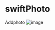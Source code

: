 # swiftPhoto
Addphoto
![image](http://h.picphotos.baidu.com/album/s%3D740%3Bq%3D90/sign=0c2e9f11ffdcd100c99cfa2542b0362d/472309f79052982245e70cdfd0ca7bcb0b46d4d1.jpg)

